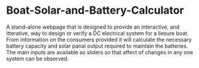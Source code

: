 # Boat-Solar-and-Battery-Calculator
A stand-alone webpage that is designed to provide an interactive, and itterative, way to design or verify a DC electrical system for a liesure boat. From information on the consumers provided it will calculate the necessary battery capacity and solar panal output required to maintain the batteries. The main inputs are available as sliders so that affect of changes in any one system can be observed. 
